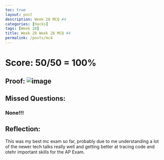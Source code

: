 ```yaml
---
toc: true
layout: post
description: Week 28 MCQ #4
categories: [Hacks]
tags: [Week 28]
title: Week 28 Week 28 MCQ #4
permalink: /posts/mc4
---
```

# Score: 50/50 = 100%
## Proof: ![image](https://user-images.githubusercontent.com/68085673/230270203-1d5c6014-e2ff-41ac-8218-c8e1b6257018.png)
## Missed Questions:
### None!!!
## Reflection:
This was my best mc exam so far, probably due to me understanding a lot of the newer tech talks really well and getting better at tracing code and otehr important skills for the AP Exam.